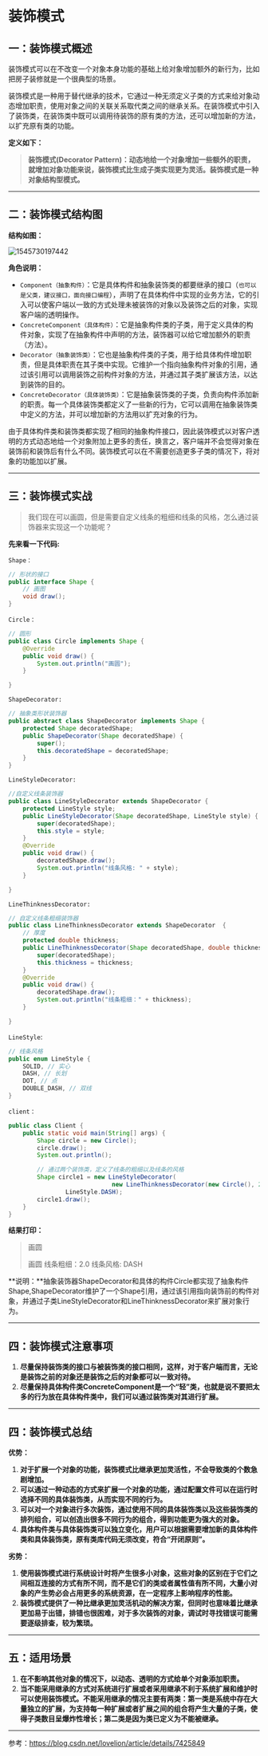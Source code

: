 # 装饰模式

## 一：装饰模式概述

装饰模式可以在不改变一个对象本身功能的基础上给对象增加额外的新行为，比如把房子装修就是一个很典型的场景。

装饰模式是一种用于替代继承的技术，它通过一种无须定义子类的方式来给对象动态增加职责，使用对象之间的关联关系取代类之间的继承关系。在装饰模式中引入了装饰类，在装饰类中既可以调用待装饰的原有类的方法，还可以增加新的方法，以扩充原有类的功能。

**定义如下：**

> **装饰模式(Decorator Pattern)：动态地给一个对象增加一些额外的职责，就增加对象功能来说，装饰模式比生成子类实现更为灵活。装饰模式是一种对象结构型模式。**

---



##  二：装饰模式结构图

**结构如图：**

![1545730197442](http://piw7yv6sx.bkt.clouddn.com/toskye/designPattern/%E8%A3%85%E9%A5%B0%E6%A8%A1%E5%BC%8F%E5%9B%BE1.png)

**角色说明：**

- `Component（抽象构件）`：它是具体构件和抽象装饰类的都要继承的接口（`也可以是父类，建议接口，面向接口编程`），声明了在具体构件中实现的业务方法，它的引入可以使客户端以一致的方式处理未被装饰的对象以及装饰之后的对象，实现客户端的透明操作。
- `ConcreteComponent（具体构件）`：它是抽象构件类的子类，用于定义具体的构件对象，实现了在抽象构件中声明的方法，装饰器可以给它增加额外的职责（方法）。
- `Decorator（抽象装饰类）`：它也是抽象构件类的子类，用于给具体构件增加职责，但是具体职责在其子类中实现。它维护一个指向抽象构件对象的引用，通过该引用可以调用装饰之前构件对象的方法，并通过其子类扩展该方法，以达到装饰的目的。
- `ConcreteDecorator（具体装饰类）`：它是抽象装饰类的子类，负责向构件添加新的职责。每一个具体装饰类都定义了一些新的行为，它可以调用在抽象装饰类中定义的方法，并可以增加新的方法用以扩充对象的行为。

由于具体构件类和装饰类都实现了相同的抽象构件接口，因此装饰模式以对客户透明的方式动态地给一个对象附加上更多的责任，换言之，客户端并不会觉得对象在装饰前和装饰后有什么不同。装饰模式可以在不需要创造更多子类的情况下，将对象的功能加以扩展。

---

## 三：装饰模式实战

> 我们现在可以画圆，但是需要自定义线条的粗细和线条的风格，怎么通过装饰器来实现这一个功能呢？

**先来看一下代码:**

`Shape：`

```java
// 形状的接口
public interface Shape {
    // 画图
    void draw();
}
```

`Circle：`

```java
// 圆形
public class Circle implements Shape {
    @Override
    public void draw() {
        System.out.println("画圆");
    }

}
```

`ShapeDecorator:`

```java
// 抽象类形状装饰器
public abstract class ShapeDecorator implements Shape {
    protected Shape decoratedShape;
    public ShapeDecorator(Shape decoratedShape) {
        super();
        this.decoratedShape = decoratedShape;
    }
}
```

`LineStyleDecorator:`

```java
//自定义线条装饰器
public class LineStyleDecorator extends ShapeDecorator {
    protected LineStyle style;
    public LineStyleDecorator(Shape decoratedShape, LineStyle style) {
        super(decoratedShape);
        this.style = style;
    }
    @Override
    public void draw() {
        decoratedShape.draw();
        System.out.println("线条风格: " + style);
    }

}
```



`LineThinknessDecorator:`

```java
// 自定义线条粗细装饰器
public class LineThinknessDecorator extends ShapeDecorator  {
    // 厚度
    protected double thickness;
    public LineThinknessDecorator(Shape decoratedShape, double thickness) {
        super(decoratedShape);
        this.thickness = thickness;
    }
    @Override
    public void draw() {
        decoratedShape.draw();
        System.out.println("线条粗细：" + thickness);
    }

}
```

`LineStyle`:

```java
// 线条风格
public enum LineStyle {
    SOLID, // 实心
    DASH, // 长划
    DOT, // 点
    DOUBLE_DASH, // 双线
}
```

`client：`

```java
public class Client {
    public static void main(String[] args) {
        Shape circle = new Circle();
        circle.draw();
        System.out.println();

        // 通过两个装饰类，定义了线条的粗细以及线条的风格
        Shape circle1 = new LineStyleDecorator(
                             new LineThinknessDecorator(new Circle(), 2.0d),
                LineStyle.DASH);
        circle1.draw();
    }
}
```

**结果打印：**

> 画圆
>
> 画圆
> 线条粗细：2.0
> 线条风格: DASH

**说明：**抽象装饰器ShapeDecorator和具体的构件Circle都实现了抽象构件Shape,ShapeDecorator维护了一个Shape引用，通过该引用指向装饰前的构件对象，并通过子类LineStyleDecorator和LineThinknessDecorator来扩展对象行为。

---

## 四：装饰模式注意事项

1. **尽量保持装饰类的接口与被装饰类的接口相同，这样，对于客户端而言，无论是装饰之前的对象还是装饰之后的对象都可以一致对待。**
2. **尽量保持具体构件类ConcreteComponent是一个“轻”类，也就是说不要把太多的行为放在具体构件类中，我们可以通过装饰类对其进行扩展。**

---

## 四：装饰模式总结

**优势：**

1. **对于扩展一个对象的功能，装饰模式比继承更加灵活性，不会导致类的个数急剧增加。**
2. **可以通过一种动态的方式来扩展一个对象的功能，通过配置文件可以在运行时选择不同的具体装饰类，从而实现不同的行为。**
3. **可以对一个对象进行多次装饰，通过使用不同的具体装饰类以及这些装饰类的排列组合，可以创造出很多不同行为的组合，得到功能更为强大的对象。**
4. **具体构件类与具体装饰类可以独立变化，用户可以根据需要增加新的具体构件类和具体装饰类，原有类库代码无须改变，符合“开闭原则”。**

**劣势：**

1. **使用装饰模式进行系统设计时将产生很多小对象，这些对象的区别在于它们之间相互连接的方式有所不同，而不是它们的类或者属性值有所不同，大量小对象的产生势必会占用更多的系统资源，在一定程序上影响程序的性能。**
2. **装饰模式提供了一种比继承更加灵活机动的解决方案，但同时也意味着比继承更加易于出错，排错也很困难，对于多次装饰的对象，调试时寻找错误可能需要逐级排查，较为繁琐。**

---

## 五：适用场景

1. **在不影响其他对象的情况下，以动态、透明的方式给单个对象添加职责。**
2. **当不能采用继承的方式对系统进行扩展或者采用继承不利于系统扩展和维护时可以使用装饰模式。不能采用继承的情况主要有两类：第一类是系统中存在大量独立的扩展，为支持每一种扩展或者扩展之间的组合将产生大量的子类，使得子类数目呈爆炸性增长；第二类是因为类已定义为不能被继承。**

----




参考：https://blog.csdn.net/lovelion/article/details/7425849